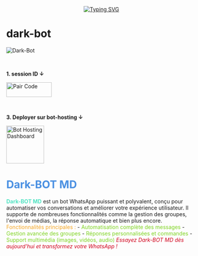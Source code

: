 <p align="center">
  <a href="https://git.io/typing-svg">
    <img src="https://readme-typing-svg.demolab.com?font=Rubik+Dirt&size=65&pause=1000&color=F20C39&background=FF20A500&center=true&vCenter=true&width=1000&height=150&lines=%F0%9F%98%88Dark-BOT;Dark-Dev" alt="Typing SVG" />
  </a>
</p>


# dark-bot
![Dark-Bot](https://i.imgur.com/S44evmp.png)

<br>

**1. session ID ↓**

<p align="left">
  <a href="https://dark-botid.netlify.app/" target="_blank">
    <img alt="Pair Code" src="https://img.shields.io/badge/-Pair%20Code-darkgreen?style=for-the-badge&logo=Whatsapp&logoColor=white" width="120" height="39"/>
  </a>
</p>
<br>

**3. Deployer sur bot-hosting ↓**

<a href="https://bot-hosting.net/panel/" target="_blank">
  <img src="https://i.imgur.com/KzkDAyj.png" alt="Bot Hosting Dashboard" width="100"/>
</a>



 

# <span style="color:#4A90E2">Dark-BOT MD</span>

<span style="color:#50E3C2; font-weight:bold;">
Dark-BOT MD</span> est un bot WhatsApp puissant et polyvalent,  
conçu pour automatiser vos conversations et améliorer votre expérience utilisateur.  
Il supporte de nombreuses fonctionnalités comme la gestion des groupes,  
l'envoi de médias, la réponse automatique et bien plus encore.

<span style="color:#F5A623;">
Fonctionnalités principales :</span>
- <span style="color:#7ED321;">Automatisation complète des messages</span>  
- <span style="color:#7ED321;">Gestion avancée des groupes</span>  
- <span style="color:#7ED321;">Réponses personnalisées et commandes</span>  
- <span style="color:#7ED321;">Support multimédia (images, vidéos, audio)</span>  

<span style="color:#D0021B; font-style:italic;">
Essayez Dark-BOT MD dès aujourd'hui et transformez votre WhatsApp !</span>


